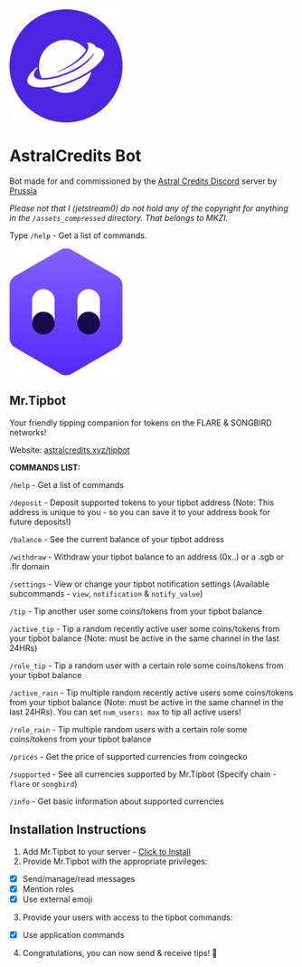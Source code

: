 <img src="https://raw.githubusercontent.com/HelloMokuzai/AstralCredits/main/images/XAC.png" alt="drawing" width="200" height="200"/>

# AstralCredits Bot
Bot made for and commissioned by the [Astral Credits Discord](https://discord.gg/AJd4YDZSqD) server by [Prussia](https://github.com/jetstream0)

_Please not that I (jetstream0) do not hold any of the copyright for anything in the `/assets_compressed` directory. That belongs to MKZI._

Type `/help` - Get a list of commands.


<img src="https://raw.githubusercontent.com/HelloMokuzai/AstralCredits/main/images/MrTipbot.png" alt="drawing" width="200"/>

## Mr.Tipbot
Your friendly tipping companion for tokens on the FLARE & SONGBIRD networks!

Website: [astralcredits.xyz/tipbot](https://astralcredits.xyz/tipbot)

**COMMANDS LIST:**

`/help` - Get a list of commands

`/deposit` - Deposit supported tokens to your tipbot address (Note: This address is unique to you - so you can save it to your address book for future deposits!)

`/balance` - See the current balance of your tipbot address

`/withdraw` - Withdraw your tipbot balance to an address (0x..) or a .sgb or .flr domain

`/settings` - View or change your tipbot notification settings (Available subcommands - `view`, `notification` & `notify_value`)

`/tip` - Tip another user some coins/tokens from your tipbot balance

`/active_tip` - Tip a random recently active user some coins/tokens from your tipbot balance (Note: must be active in the same channel in the last 24HRs)

`/role_tip` - Tip a random user with a certain role some coins/tokens from your tipbot balance

`/active_rain` - Tip multiple random recently active users some coins/tokens from your tipbot balance (Note: must be active in the same channel in the last 24HRs). You can set `num_users: max` to tip all active users!

`/role_rain` - Tip multiple random users with a certain role some coins/tokens from your tipbot balance

`/prices` - Get the price of supported currencies from coingecko

`/supported` - See all currencies supported by Mr.Tipbot (Specify chain - `flare` or `songbird`)

`/info` - Get basic information about supported currencies

## Installation Instructions

1. Add Mr.Tipbot to your server - [Click to Install](https://discord.com/oauth2/authorize?client_id=1227462655535616020&scope=bot)
2. Provide Mr.Tipbot with the appropriate privileges: 
- [x]  Send/manage/read messages
- [x] Mention roles
- [x] Use external emoji
3. Provide your users with access to the tipbot commands:
-  [x] Use application commands
4. Congratulations, you can now send & receive tips! 🎉

